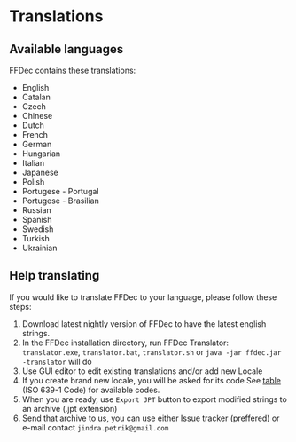 # Translations

## Available languages
 FFDec contains these translations:
 - English
 - Catalan
 - Czech
 - Chinese
 - Dutch
 - French
 - German
 - Hungarian
 - Italian
 - Japanese
 - Polish
 - Portugese - Portugal
 - Portugese - Brasilian
 - Russian
 - Spanish
 - Swedish
 - Turkish
 - Ukrainian

## Help translating
If you would like to translate FFDec to your language, please follow these steps:

1. Download latest nightly version of FFDec to have the latest english strings.
2. In the FFDec installation directory, run FFDec Translator:
  `translator.exe`, `translator.bat`, `translator.sh` or `java -jar ffdec.jar -translator` will do
3. Use GUI editor to edit existing translations and/or add new Locale
4. If you create brand new locale, you will be asked for its code
 See [table](http://www.loc.gov/standards/iso639-2/php/code_list.php) (ISO 639-1 Code) for available codes.
5. When you are ready, use `Export JPT` button to export modified strings to an archive (.jpt extension)
6. Send that archive to us, you can use either Issue tracker (preffered) or e-mail contact `jindra.petrik@gmail.com`

